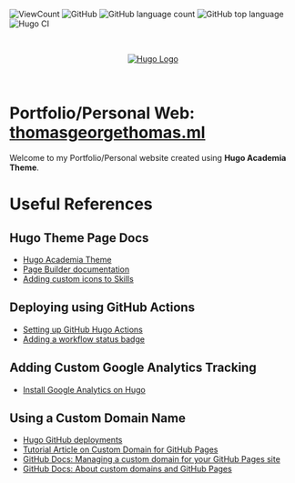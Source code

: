 ![ViewCount](https://views.whatilearened.today/views/github/Thomas-George-T/thomas-george-t.github.io.svg?cache=remove)
![GitHub](https://img.shields.io/github/license/Thomas-George-T/thomas-george-t.github.io)
![GitHub language count](https://img.shields.io/github/languages/count/Thomas-George-T/thomas-george-t.github.io)
![GitHub top language](https://img.shields.io/github/languages/top/Thomas-George-T/thomas-george-t.github.io)
![Hugo CI](https://github.com/Thomas-George-T/thomas-george-t.github.io/workflows/Hugo%20CI/badge.svg)

<br>

<p align="center">
	<a href="https://gohugo.io">
		<img src="https://cdn.svgporn.com/logos/hugo.svg" alt="Hugo Logo" title="Hugo" />
	</a>
</p>

<br>

# Portfolio/Personal Web: [thomasgeorgethomas.ml](https://thomasgeorgethomas.ml)

Welcome to my Portfolio/Personal website created using **Hugo Academia Theme**.

# Useful References

## Hugo Theme Page Docs
- [Hugo Academia Theme](https://themes.gohugo.io/academia-hugo/)
- [Page Builder documentation](https://wowchemy.com/docs/page-builder/)
- [Adding custom icons to Skills](https://www.rollagain.net/post/adding-custom-icons-to-the-hugo-academic-theme/)

## Deploying using GitHub Actions
- [Setting up GitHub Hugo Actions](https://github.com/peaceiris/actions-hugo)
- [Adding a workflow status badge](https://docs.github.com/en/free-pro-team@latest/actions/managing-workflow-runs/adding-a-workflow-status-badge)

## Adding Custom Google Analytics Tracking
- [Install Google Analytics on Hugo](https://austinrepp.com/googleanalyticshugo/)

## Using a Custom Domain Name

- [Hugo GitHub deployments](https://wowchemy.com/docs/domain/)
- [Tutorial Article on Custom Domain for GitHub Pages](https://medium.com/@hossainkhan/using-custom-domain-for-github-pages-86b303d3918a#:~:text=Go%20to%20your%20GitHub%20Pages,CNAME%20in%20the%20same%20repository.)
- [GitHub Docs: Managing a custom domain for your GitHub Pages site](https://docs.github.com/en/free-pro-team@latest/github/working-with-github-pages/managing-a-custom-domain-for-your-github-pages-site#configuring-a-subdomain)
- [GitHub Docs: About custom domains and GitHub Pages](https://docs.github.com/en/free-pro-team@latest/github/working-with-github-pages/about-custom-domains-and-github-pages)